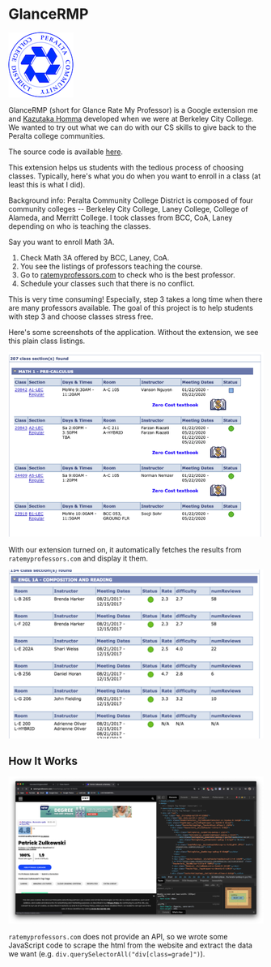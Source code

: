 # GlanceRMP

![glancermp](https://github.com/Kazutaka333/glanceRMP/blob/master/resources/128icons.png?raw=true)

GlanceRMP (short for Glance Rate My Professor) is a Google
extension me and <a href="https://www.linkedin.com/in/kazutaka-homma-99940055/" target="_blank">Kazutaka Homma</a>
developed when we were at Berkeley City College. 
We wanted to try out what we can do with our CS
skills to give back to the Peralta college communities.

The source code is available <a href="https://github.com/Kazutaka333/glanceRMP" target="_blank">here</a>.

This extension helps us students with the
tedious process of choosing classes. Typically, 
here's what you do when you want to enroll 
in a class (at least this is what I did).

Background info: Peralta Community College District is composed of 
four community colleges -- Berkeley City College, Laney 
College, College of Alameda, and Merritt College. I took
classes from BCC, CoA, Laney depending on who
is teaching the classes.  

Say you want to enroll Math 3A.
1. Check Math 3A offered by BCC, Laney, CoA.
2. You see the listings of professors teaching the course.
3. Go to <a href="https://www.ratemyprofessors.com/" target="_blank">ratemyprofessors.com</a> to check who is the best professor.
4. Schedule your classes such that there is no conflict.

This is very time consuming! Especially, step 3 takes a long time when 
there are many professors available. The goal of 
this project is to help students with step 3 and 
choose classes stress free. 

Here's some screenshots of the application.
Without the extension, we see this plain class
listings.

![original schedule](https://github.com/Kazutaka333/glanceRMP/blob/master/passport.png?raw=true)

With our extension turned on, it automatically 
fetches the results from ```ratemyprofessors.com```
and display it them.

![processed schedule](https://github.com/Kazutaka333/glanceRMP/blob/master/passport-processed.png?raw=true)

## How It Works

![ratemyprofessors.com](https://github.com/Kazutaka333/glanceRMP/blob/master/rmp.png?raw=true)

```ratemyprofessors.com``` does not provide an API, 
so we wrote some JavaScript code to scrape the html from 
the website and extract the data we want (e.g. ```div.querySelectorAll("div[class=grade]")```). 







